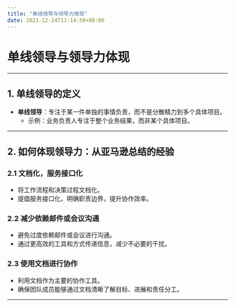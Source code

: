 ```yaml
---
title: "单线领导与领导力体现"
date: 2021-12-24T11:14:58+08:00
---
```


# 单线领导与领导力体现

---

## **1. 单线领导的定义**

- **单线领导**：专注于某一件单独的事情负责，而不是分散精力到多个具体项目。
  - 示例：业务负责人专注于整个业务结果，而非某个具体项目。

---

## **2. 如何体现领导力：从亚马逊总结的经验**

### **2.1 文档化，服务接口化**
- 将工作流程和决策过程文档化。
- 提倡服务接口化，明确职责边界，提升协作效率。

### **2.2 减少依赖邮件或会议沟通**
- 避免过度依赖邮件或会议进行沟通。
- 通过更高效的工具和方式传递信息，减少不必要的干扰。

### **2.3 使用文档进行协作**
- 利用文档作为主要的协作工具。
- 确保团队成员能够通过文档清晰了解目标、进展和责任分工。

---
